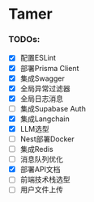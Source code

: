 # Tamer

### TODOs:

- [x] 配置ESLint
- [x] 部署Prisma Client
- [x] 集成Swagger
- [x] 全局异常过滤器
- [x] 全局日志消息
- [ ] 集成Supabase Auth
- [x] 集成Langchain
- [x] LLM选型
- [ ] Nest部署Docker
- [ ] 集成Redis
- [ ] 消息队列优化
- [x] 部署API文档
- [ ] 前端技术栈选型
- [ ] 用户文件上传